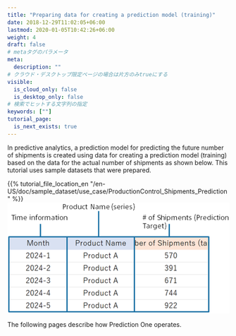 ```yaml
---
title: "Preparing data for creating a prediction model (training)"
date: 2018-12-29T11:02:05+06:00
lastmod: 2020-01-05T10:42:26+06:00
weight: 4
draft: false
# metaタグのパラメータ
meta:
  description: ""
# クラウド・デスクトップ限定ページの場合は片方のみtrueにする
visible:
  is_cloud_only: false
  is_desktop_only: false
# 検索でヒットする文字列の指定
keywords: [""]
tutorial_page:
  is_next_exists: true
---
```


In predictive analytics, a prediction model for predicting the future number of shipments is created using data for creating a prediction model (training) based on the data for the actual number of shipments as shown below.
This tutorial uses sample datasets that were prepared.

{{% tutorial_file_location_en "/en-US/doc/sample_dataset/use_case/ProductionControl_Shipments_Prediction" %}}
![](../img_en/t_slide4.png)

The following pages describe how Prediction One operates.
